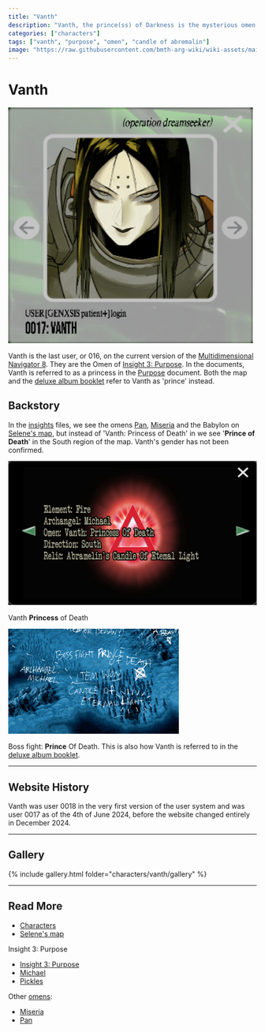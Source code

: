 ```yaml
---
title: "Vanth"
description: "Vanth, the prince(ss) of Darkness is the mysterious omen of purpose. They carry the candle of Abremalin."
categories: ["characters"]
tags: ["vanth", "purpose", "omen", "candle of abremalin"]
image: "https://raw.githubusercontent.com/bmth-arg-wiki/wiki-assets/main/characters/vanth/vanth-300x300.png"
---
```

# Vanth

![Vanth's Avatar](https://raw.githubusercontent.com/bmth-arg-wiki/wiki-assets/main/characters/vanth/17vanth.png)

Vanth is the last user, or 016, on the current version of the [Multidimensional Navigator 8](../webpage).
They are the Omen of [Insight 3: Purpose](../lore/insight3-purpose). In the documents, Vanth is referred to as a princess 
in the [Purpose](../lore/insight3-purpose) document. Both the map and the [deluxe album booklet](../lore/booklet) refer 
to Vanth as 'prince' instead.

## Backstory

In the [insights](../lore/insights) files, we see the omens [Pan](pan), [Miseria](miseria) and the Babylon on 
[Selene's map](../for-sof#YOUTOPIA_selenes_mapvis), but instead of 'Vanth: Princess of Death' in
we see '**Prince of Death**' in the South region of the map. Vanth's gender has not been confirmed.

![Vanth (female)](https://raw.githubusercontent.com/bmth-arg-wiki/wiki-assets/main/lore/insights/purpose/gallery/purpose2.png)

Vanth **Princess** of Death

![Vanth (male)](https://raw.githubusercontent.com/bmth-arg-wiki/wiki-assets/main/lore/insights/purpose/princeofdeath.png)

Boss fight: **Prince** Of Death. This is also how Vanth is referred to in the [deluxe album booklet](../lore/booklet).

***

## Website History

Vanth was user 0018 in the very first version of the user system and was user 0017 as of the 4th of June 2024, 
before the website changed entirely in December 2024.

***

## Gallery

{% include gallery.html folder="characters/vanth/gallery" %}

***

## Read More

- [Characters](../characters)
- [Selene's map](../for-sof/selenes_map)

Insight 3: Purpose

- [Insight 3: Purpose](../lore/insight3-purpose)
- [Michael](michael)
- [Pickles](pickles)

Other [omens](../characters#omens):

- [Miseria](miseria)
- [Pan](pan)

